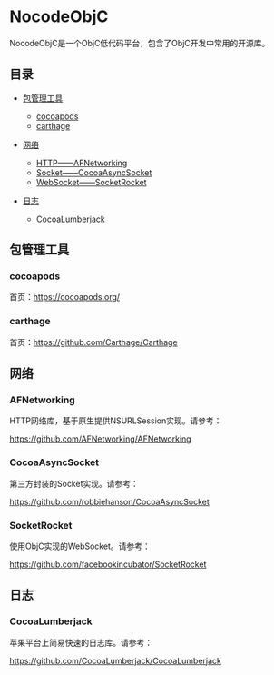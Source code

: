 # NocodeObjC

NocodeObjC是一个ObjC低代码平台，包含了ObjC开发中常用的开源库。

## 目录

* [包管理工具](#packagemanager)
  * [cocoapods](#cocoapods)
  * [carthage](#carthage)

* [网络](#networking)
  * [HTTP——AFNetworking](#AFNetworking)
  * [Socket——CocoaAsyncSocket](#CocoaAsyncSocket)
  * [WebSocket——SocketRocket](#SocketRocket)

* [日志](#logging)
  * [CocoaLumberjack](#CocoaLumberjack)

## <span id="packagemanager">包管理工具</span>

### <span id="cocoapods">cocoapods</span>
 
首页：https://cocoapods.org/
 
### <span id="carthage">carthage</span>

首页：https://github.com/Carthage/Carthage

## <span id="networking">网络</span>

### <span id="AFNetworking">AFNetworking</span>

HTTP网络库，基于原生提供NSURLSession实现。请参考：

https://github.com/AFNetworking/AFNetworking

### <span id="CocoaAsyncSocket">CocoaAsyncSocket</span>

第三方封装的Socket实现。请参考：

https://github.com/robbiehanson/CocoaAsyncSocket

### <span id="SocketRocket">SocketRocket</span>

使用ObjC实现的WebSocket。请参考：

https://github.com/facebookincubator/SocketRocket

## <span id="logging">日志</span>

### <span id="CocoaLumberjack">CocoaLumberjack</span>

苹果平台上简易快速的日志库。请参考：

https://github.com/CocoaLumberjack/CocoaLumberjack
